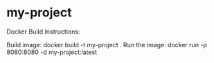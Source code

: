 # my-project
Docker Build Instructions:

Build image: docker build -t my-project .
Run the image:  docker run -p 8080:8080 -d my-project:latest
